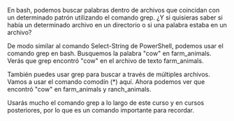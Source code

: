 En bash, podemos buscar palabras dentro de archivos que coincidan con un determinado patrón utilizando el comando grep. ¿Y si quisieras saber si había un determinado archivo en un directorio o si una palabra estaba en un archivo?

De modo similar al comando Select-String de PowerShell, podemos usar el comando grep en bash. Busquemos la palabra "cow" en farm_animals. Verás que grep encontró "cow" en el archivo de texto farm_animals.

También puedes usar grep para buscar a través de múltiples archivos. Vamos a usar el comando comodín (*) aquí. Ahora podemos ver que encontró "cow" en farm_animals y ranch_animals.

Usarás mucho el comando grep a lo largo de este curso y en cursos posteriores, por lo que es un comando importante para recordar.
